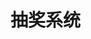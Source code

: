 <!--
 * @Description: 
 * @Author: neozhang
 * @Date: 2022-04-05 20:58:12
 * @LastEditors: neozhang
 * @LastEditTime: 2022-04-05 20:58:12
-->
# 抽奖系统